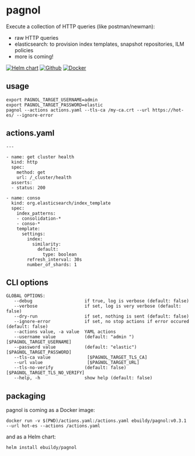 # pagnol

Execute a collection of HTTP queries (like postman/newman):
* raw HTTP queries
* elasticsearch: to provision index templates, snapshot repositories, ILM policies
* more is coming!

[![Helm chart](https://img.shields.io/github/v/release/ebuildy/pagnol?display_name=tag&label=Helm%20chart)]()  [![Github](https://img.shields.io/github/issues-raw/ebuildy/pagnol?style=flat-square)](https://github.com/ebuildy/pagnol/issues) [![Docker](https://img.shields.io/docker/pulls/ebuildy/pagnol?label=Docker%20pulls&style=flat-square)](https://hub.docker.com/r/ebuildy/pagnol)

## usage

```
export PAGNOL_TARGET_USERNAME=admin
export PAGNOL_TARGET_PASSWORD=elastic
pagnol --actions actions.yaml --tls-ca /my-ca.crt --url https://hot-es/ --ignore-error
```

## actions.yaml

```
---

- name: get cluster health
  kind: http
  spec:
    method: get
    url: /_cluster/health
  asserts:
  - status: 200

- name: conso
  kind: org.elasticsearch/index_template
  spec:
    index_patterns:
    - consolidation-*
    - conso-*
    template:
      settings:
        index:
          similarity:
            default:
              type: boolean
        refresh_interval: 30s
        number_of_shards: 1
```

## CLI options

```
GLOBAL OPTIONS:
   --debug                    if true, log is verbose (default: false)
   --verbose                  if set, log is very verbose (default: false)
   --dry-run                  if set, nothing is sent (default: false)
   --ignore-error             if set, no stop actions if error occured (default: false)
   --actions value, -a value  YAML actions
   --username value           (default: "admin ") [$PAGNOL_TARGET_USERNAME]
   --password value           (default: "elastic") [$PAGNOL_TARGET_PASSWORD]
   --tls-ca value              [$PAGNOL_TARGET_TLS_CA]
   --url value                 [$PAGNOL_TARGET_URL]
   --tls-no-verify            (default: false) [$PAGNOL_TARGET_TLS_NO_VERIFY]
   --help, -h                 show help (default: false)
```

## packaging

pagnol is coming as a Docker image:

```
docker run -v $(PWD)/actions.yaml:/actions.yaml ebuildy/pagnol:v0.3.1 --url hot-es --actions /actions.yaml
```

and as a Helm chart:

```
helm install ebuildy/pagnol 
```